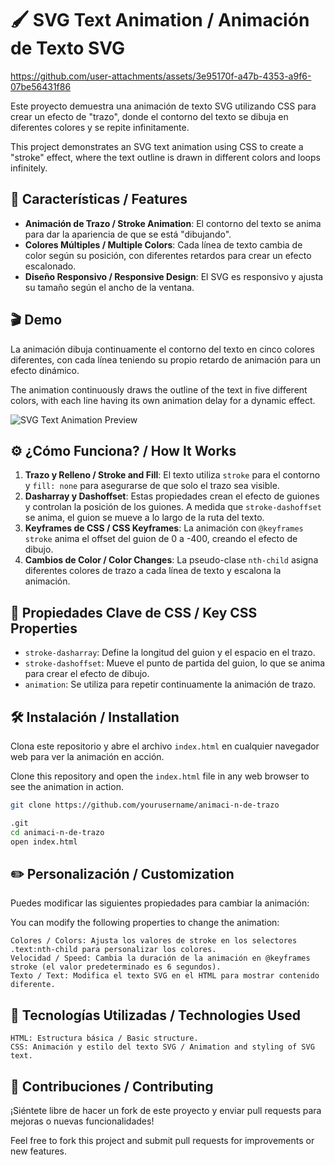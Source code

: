 # 🖌️ SVG Text Animation / Animación de Texto SVG


https://github.com/user-attachments/assets/3e95170f-a47b-4353-a9f6-07be56431f86



Este proyecto demuestra una animación de texto SVG utilizando CSS para crear un efecto de "trazo", donde el contorno del texto se dibuja en diferentes colores y se repite infinitamente.

This project demonstrates an SVG text animation using CSS to create a "stroke" effect, where the text outline is drawn in different colors and loops infinitely.

## 🚀 Características / Features

- **Animación de Trazo / Stroke Animation**: El contorno del texto se anima para dar la apariencia de que se está "dibujando".
- **Colores Múltiples / Multiple Colors**: Cada línea de texto cambia de color según su posición, con diferentes retardos para crear un efecto escalonado.
- **Diseño Responsivo / Responsive Design**: El SVG es responsivo y ajusta su tamaño según el ancho de la ventana.

## 🎬 Demo

La animación dibuja continuamente el contorno del texto en cinco colores diferentes, con cada línea teniendo su propio retardo de animación para un efecto dinámico.

The animation continuously draws the outline of the text in five different colors, with each line having its own animation delay for a dynamic effect.

![SVG Text Animation Preview](https://josecondori-ai.github.io/animaci-n-de-trazo/)

## ⚙️ ¿Cómo Funciona? / How It Works

1. **Trazo y Relleno / Stroke and Fill**: El texto utiliza `stroke` para el contorno y `fill: none` para asegurarse de que solo el trazo sea visible.
2. **Dasharray y Dashoffset**: Estas propiedades crean el efecto de guiones y controlan la posición de los guiones. A medida que `stroke-dashoffset` se anima, el guion se mueve a lo largo de la ruta del texto.
3. **Keyframes de CSS / CSS Keyframes**: La animación con `@keyframes stroke` anima el offset del guion de 0 a -400, creando el efecto de dibujo.
4. **Cambios de Color / Color Changes**: La pseudo-clase `nth-child` asigna diferentes colores de trazo a cada línea de texto y escalona la animación.

## 🔑 Propiedades Clave de CSS / Key CSS Properties

- `stroke-dasharray`: Define la longitud del guion y el espacio en el trazo.
- `stroke-dashoffset`: Mueve el punto de partida del guion, lo que se anima para crear el efecto de dibujo.
- `animation`: Se utiliza para repetir continuamente la animación de trazo.

## 🛠️ Instalación / Installation

Clona este repositorio y abre el archivo `index.html` en cualquier navegador web para ver la animación en acción.

Clone this repository and open the `index.html` file in any web browser to see the animation in action.

```bash
git clone https://github.com/yourusername/animaci-n-de-trazo

.git
cd animaci-n-de-trazo
open index.html
```

## ✏️ Personalización / Customization

Puedes modificar las siguientes propiedades para cambiar la animación:

You can modify the following properties to change the animation:

    Colores / Colors: Ajusta los valores de stroke en los selectores .text:nth-child para personalizar los colores.
    Velocidad / Speed: Cambia la duración de la animación en @keyframes stroke (el valor predeterminado es 6 segundos).
    Texto / Text: Modifica el texto SVG en el HTML para mostrar contenido diferente.

## 🧰 Tecnologías Utilizadas / Technologies Used

    HTML: Estructura básica / Basic structure.
    CSS: Animación y estilo del texto SVG / Animation and styling of SVG text.

## 🤝 Contribuciones / Contributing

¡Siéntete libre de hacer un fork de este proyecto y enviar pull requests para mejoras o nuevas funcionalidades!

Feel free to fork this project and submit pull requests for improvements or new features.
